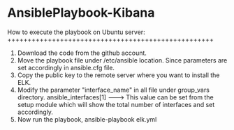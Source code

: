 # AnsiblePlaybook-Kibana
How to execute the playbook on Ubuntu server:
+++++++++++++++++++++++++++++++++++++++++++++++++++

1) Download the code from the github account.
2) Move the playbook file under /etc/ansible location. Since parameters are set accordingly in ansible.cfg file.
3) Copy the public key to the remote server where you want to install the ELK.
4) Modify the parameter "interface_name" in all file under group_vars directory.
               ansible_interfaces[1] ---> This value can be set from the setup module which will show the total number of interfaces and set accordingly.
5) Now run the playbook, ansible-playbook elk.yml
